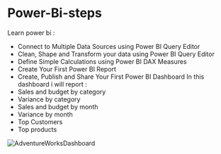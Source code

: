 # Power-Bi-steps
Learn power bi :
  - Connect to Multiple Data Sources using Power BI Query Editor
  - Clean, Shape and Transform your data using Power BI Query Editor
  - Define Simple Calculations using Power BI DAX Measures
  - Create Your First Power BI Report
  - Create, Publish and Share Your First Power BI Dashboard
In this dashboard i will report : 
  - Sales and budget by category
  - Variance by category
  - Sales and budget by month 
  - Variance by month 
  - Top Customers 
  - Top products
  
![AdventureWorksDashboard](https://user-images.githubusercontent.com/55878755/155844182-79f0e28e-2394-4dd5-b8f7-94e7cb6acde2.png)

